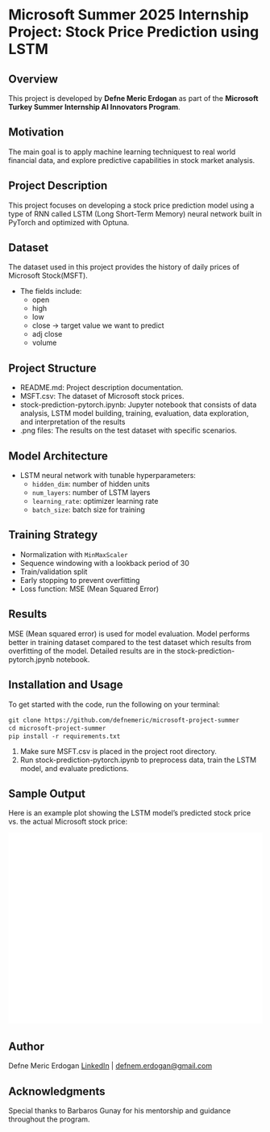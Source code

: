 # Microsoft Summer 2025 Internship Project: Stock Price Prediction using LSTM

## Overview
This project is developed by **Defne Meric Erdogan** as part of the **Microsoft Turkey Summer Internship AI Innovators Program**.

## Motivation
The main goal is to apply machine learning techniquest to real world financial data, and explore predictive capabilities in stock market analysis.

## Project Description
This project focuses on developing a stock price prediction model using a type of RNN called LSTM (Long Short-Term Memory) neural network built in PyTorch and optimized with Optuna.

## Dataset
The dataset used in this project provides the history of daily prices of Microsoft Stock(MSFT). 
- The fields include:
    - open
    - high
    - low
    - close -> target value we want to predict
    - adj close
    - volume

## Project Structure
- README.md: Project description documentation.
- MSFT.csv: The dataset of Microsoft stock prices.
- stock-prediction-pytorch.ipynb: Jupyter notebook that consists of data analysis, LSTM model building, training, evaluation, data exploration, and interpretation of the results
- .png files: The results on the test dataset with specific scenarios.

## Model Architecture

- LSTM neural network with tunable hyperparameters:
  - `hidden_dim`: number of hidden units
  - `num_layers`: number of LSTM layers
  - `learning_rate`: optimizer learning rate
  - `batch_size`: batch size for training

## Training Strategy
- Normalization with `MinMaxScaler`
- Sequence windowing with a lookback period of 30
- Train/validation split
- Early stopping to prevent overfitting
- Loss function: MSE (Mean Squared Error)

## Results
MSE (Mean squared error) is used for model evaluation. Model performs better in training dataset compared to the test dataset which results from overfitting of the model. Detailed results are in the stock-prediction-pytorch.jpynb notebook.

## Installation and Usage
To get started with the code, run the following on your terminal:
~~~
git clone https://github.com/defnemeric/microsoft-project-summer
cd microsoft-project-summer
pip install -r requirements.txt
~~~
1) Make sure MSFT.csv is placed in the project root directory.
2) Run stock-prediction-pytorch.ipynb to preprocess data, train the LSTM model, and evaluate predictions.

## Sample Output
Here is an example plot showing the LSTM model’s predicted stock price vs. the actual Microsoft stock price:

![LSTM Prediction](images/lstm_prediction.png)

## Author
Defne Meric Erdogan [LinkedIn](https://www.linkedin.com/in/defne-meric-erdogan/) | defnem.erdogan@gmail.com

## Acknowledgments
Special thanks to Barbaros Gunay for his mentorship and guidance throughout the program.
